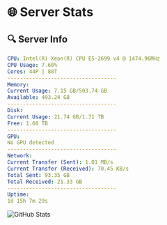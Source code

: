 # 🌐 Server Stats
## 🔍 Server Info
```yaml
CPU: Intel(R) Xeon(R) CPU E5-2699 v4 @ 1474.96MHz
CPU Usage: 7.60%
Cores: 44P | 88T
-----------------------------------
Memory:
Current Usage: 7.15 GB/503.74 GB
Available: 493.24 GB
-----------------------------------
Disk:
Current Usage: 21.74 GB/1.71 TB
Free: 1.60 TB
-----------------------------------
GPU:
No GPU detected
-----------------------------------
Network:
Current Transfer (Sent): 1.01 MB/s
Current Transfer (Received): 70.45 KB/s
Total Sent: 93.35 GB
Total Received: 21.33 GB
-----------------------------------
Uptime:
1d 15h 7m 29s
```
![GitHub Stats](https://img.shields.io/badge/Updated-2025-04-21_08:16:17-blue)
